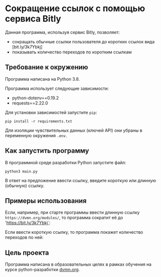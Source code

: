 # Сокращение ссылок с помощью сервиса Bitly

Данная программа, используя сервис Bitly, позволяет:

- сокращать обычные ссылки пользователя до коротких ссылок вида [bit.ly/3k7Ybkj]
- показывать количество переходов по коротким ссылкам

## Требование к окружению

Программа написана на Python 3.8.

Программа использует следующие зависимости:

- python-dotenv==0.19.2
- requests==2.22.0

Для установки зависимостей запустите `pip`:
```
pip install -r requirements.txt
```
Для изоляции чувствительных данных (ключей API) они убраны в переменную окружения `.env`.

## Как запустить программу

В программной среде разработки Python запустите файл:
```
python3 main.py
```
В ответ на предложение ввести ссылку, введите короткую или длинную (обычную) ссылку.

## Примеры использования

Если, например, при старте программы ввести длинную ссылку `https://dvmn.org/modules/`, то программа сократит её до 'https://bit.ly/3k7Ybkj`:


Если ввести короткую ссылку, то программа покажет количество переходов по ней:


## Цель проекта

Программа написана в образовательных целях в рамках обучения на курсе python-разработки [dvmn.org](https://dvmn.org/). 
